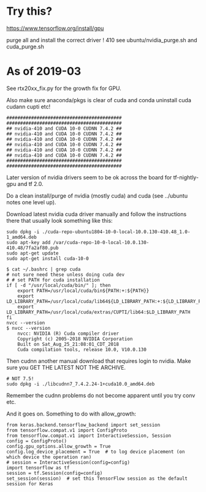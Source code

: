 # Try this?

https://www.tensorflow.org/install/gpu

purge all and install the correct driver ! 410 see ubuntu/nvidia_purge.sh and cuda_purge.sh

# As of 2019-03

See rtx20xx_fix.py for the growth fix for GPU.

Also make sure anaconda/pkgs is clear of cuda and conda uninstall cuda cudann cupti etc!

    ##########################################
    ##########################################
    ## nvidia-410 and CUDA 10-0 CUDNN 7.4.2 ##
    ## nvidia-410 and CUDA 10-0 CUDNN 7.4.2 ##
    ## nvidia-410 and CUDA 10-0 CUDNN 7.4.2 ##
    ## nvidia-410 and CUDA 10-0 CUDNN 7.4.2 ##
    ## nvidia-410 and CUDA 10-0 CUDNN 7.4.2 ##
    ## nvidia-410 and CUDA 10-0 CUDNN 7.4.2 ##
    ##########################################
    ##########################################

Later version of nvidia drivers seem to be ok across the board for tf-nightly-gpu and tf 2.0.

Do a clean install/purge of nvidia (mostly cuda) and cuda (see ../ubuntu notes one level up).

Download latest nvidia cuda driver manually and follow the instructions there that usually look something like this:

    sudo dpkg -i ./cuda-repo-ubuntu1804-10-0-local-10.0.130-410.48_1.0-1_amd64.deb
    sudo apt-key add /var/cuda-repo-10-0-local-10.0.130-410.48/7fa2af80.pub
    sudo apt-get update
    sudo apt-get install cuda-10-0

    $ cat ~/.bashrc | grep cuda
    # not sure need these unless doing cuda dev
    # # set PATH for cuda installation
    if [ -d "/usr/local/cuda/bin/" ]; then
        export PATH=/usr/local/cuda/bin${PATH:+:${PATH}}
        export LD_LIBRARY_PATH=/usr/local/cuda/lib64${LD_LIBRARY_PATH:+:${LD_LIBRARY_PATH}}
        export LD_LIBRARY_PATH=/usr/local/cuda/extras/CUPTI/lib64:$LD_LIBRARY_PATH
    fi
    nvcc --version
    $ nvcc --version
        nvcc: NVIDIA (R) Cuda compiler driver
        Copyright (c) 2005-2018 NVIDIA Corporation
        Built on Sat_Aug_25_21:08:01_CDT_2018
        Cuda compilation tools, release 10.0, V10.0.130

Then cudnn another manual download that requires login to nvidia. Make sure you GET THE LATEST NOT THE ARCHIVE.

    # NOT 7.5!
    sudo dpkg -i ./libcudnn7_7.4.2.24-1+cuda10.0_amd64.deb

Remember the cudnn problems do not become apparent until you try conv etc.

And it goes on. Something to do with allow_growth:

    from keras.backend.tensorflow_backend import set_session
    from tensorflow.compat.v1 import ConfigProto
    from tensorflow.compat.v1 import InteractiveSession, Session
    config = ConfigProto()
    config.gpu_options.allow_growth = True
    config.log_device_placement = True  # to log device placement (on which device the operation ran)
    # session = InteractiveSession(config=config)
    import tensorflow as tf
    session = tf.Session(config=config)
    set_session(session)  # set this TensorFlow session as the default session for Keras

